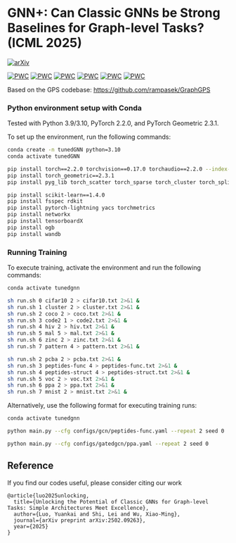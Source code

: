 # GNN+: Can Classic GNNs be Strong Baselines for Graph-level Tasks? (ICML 2025)
[![arXiv](https://img.shields.io/badge/arXiv-2502.09263-b31b1b.svg)](https://arxiv.org/abs/2502.09263) 

[![PWC](https://img.shields.io/endpoint.svg?url=https://paperswithcode.com/badge/unlocking-the-potential-of-classic-gnns-for/graph-property-prediction-on-ogbg-ppa)](https://paperswithcode.com/sota/graph-property-prediction-on-ogbg-ppa?p=unlocking-the-potential-of-classic-gnns-for) [![PWC](https://img.shields.io/endpoint.svg?url=https://paperswithcode.com/badge/unlocking-the-potential-of-classic-gnns-for/graph-classification-on-malnet-tiny)](https://paperswithcode.com/sota/graph-classification-on-malnet-tiny?p=unlocking-the-potential-of-classic-gnns-for) [![PWC](https://img.shields.io/endpoint.svg?url=https://paperswithcode.com/badge/unlocking-the-potential-of-classic-gnns-for/graph-classification-on-cifar10-100k)](https://paperswithcode.com/sota/graph-classification-on-cifar10-100k?p=unlocking-the-potential-of-classic-gnns-for) [![PWC](https://img.shields.io/endpoint.svg?url=https://paperswithcode.com/badge/unlocking-the-potential-of-classic-gnns-for/graph-regression-on-peptides-struct)](https://paperswithcode.com/sota/graph-regression-on-peptides-struct?p=unlocking-the-potential-of-classic-gnns-for) [![PWC](https://img.shields.io/endpoint.svg?url=https://paperswithcode.com/badge/unlocking-the-potential-of-classic-gnns-for/node-classification-on-cluster)](https://paperswithcode.com/sota/node-classification-on-cluster?p=unlocking-the-potential-of-classic-gnns-for) [![PWC](https://img.shields.io/endpoint.svg?url=https://paperswithcode.com/badge/unlocking-the-potential-of-classic-gnns-for/node-classification-on-coco-sp)](https://paperswithcode.com/sota/node-classification-on-coco-sp?p=unlocking-the-potential-of-classic-gnns-for)

Based on the GPS codebase: https://github.com/rampasek/GraphGPS

### Python environment setup with Conda

Tested with Python 3.9/3.10, PyTorch 2.2.0, and PyTorch Geometric 2.3.1.

To set up the environment, run the following commands:
```bash
conda create -n tunedGNN python=3.10
conda activate tunedGNN

pip install torch==2.2.0 torchvision==0.17.0 torchaudio==2.2.0 --index-url https://download.pytorch.org/whl/cu118
pip install torch_geometric==2.3.1
pip install pyg_lib torch_scatter torch_sparse torch_cluster torch_spline_conv -f https://data.pyg.org/whl/torch-2.2.0+cu118.html

pip install scikit-learn==1.4.0
pip install fsspec rdkit
pip install pytorch-lightning yacs torchmetrics
pip install networkx
pip install tensorboardX
pip install ogb
pip install wandb
```


### Running Training

To execute training, activate the environment and run the following commands:

```bash
conda activate tunedgnn

sh run.sh 0 cifar10 2 > cifar10.txt 2>&1 &
sh run.sh 1 cluster 2 > cluster.txt 2>&1 &
sh run.sh 2 coco 2 > coco.txt 2>&1 &
sh run.sh 3 code2 1 > code2.txt 2>&1 &
sh run.sh 4 hiv 2 > hiv.txt 2>&1 &
sh run.sh 5 mal 5 > mal.txt 2>&1 &
sh run.sh 6 zinc 2 > zinc.txt 2>&1 &
sh run.sh 7 pattern 4 > pattern.txt 2>&1 &

sh run.sh 2 pcba 2 > pcba.txt 2>&1 &
sh run.sh 3 peptides-func 4 > peptides-func.txt 2>&1 &
sh run.sh 4 peptides-struct 4 > peptides-struct.txt 2>&1 &
sh run.sh 5 voc 2 > voc.txt 2>&1 &
sh run.sh 6 ppa 2 > ppa.txt 2>&1 &
sh run.sh 7 mnist 2 > mnist.txt 2>&1 &
```

Alternatively, use the following format for executing training runs:

```bash
conda activate tunedgnn

python main.py --cfg configs/gcn/peptides-func.yaml --repeat 2 seed 0

python main.py --cfg configs/gatedgcn/ppa.yaml --repeat 2 seed 0 
```

## Reference

If you find our codes useful, please consider citing our work

```
@article{luo2025unlocking,
  title={Unlocking the Potential of Classic GNNs for Graph-level Tasks: Simple Architectures Meet Excellence},
  author={Luo, Yuankai and Shi, Lei and Wu, Xiao-Ming},
  journal={arXiv preprint arXiv:2502.09263},
  year={2025}
}
```
